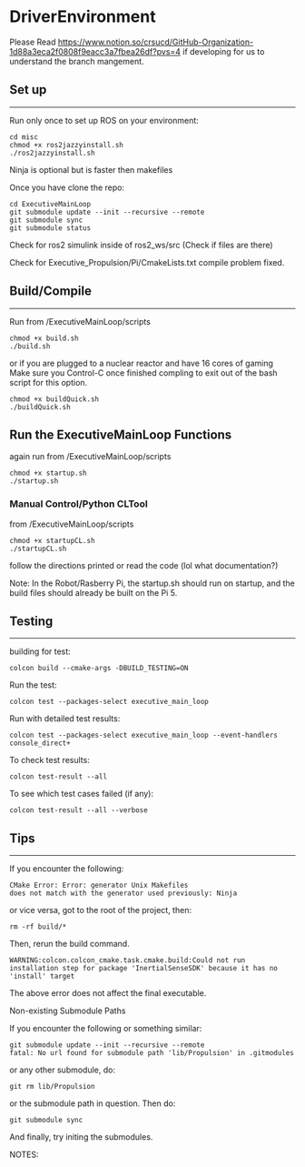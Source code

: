 # DriverEnvironment
Please Read https://www.notion.so/crsucd/GitHub-Organization-1d88a3eca2f0808f9eacc3a7fbea26df?pvs=4 if developing for us
to understand the branch mangement.
## Set up
---
Run only once to set up ROS on your environment:
```
cd misc
chmod +x ros2jazzyinstall.sh
./ros2jazzyinstall.sh
```
Ninja is optional but is faster then makefiles

Once you have clone the repo:
```
cd ExecutiveMainLoop
git submodule update --init --recursive --remote
git submodule sync
git submodule status
```
Check for ros2 simulink inside of ros2_ws/src (Check if files are there)

Check for Executive_Propulsion/Pi/CmakeLists.txt compile problem fixed.

## Build/Compile
---
Run from /ExecutiveMainLoop/scripts
```
chmod +x build.sh
./build.sh
```
or if you are plugged to a nuclear reactor and have 16 cores of gaming 
Make sure you Control-C once finished compling to exit out of the bash script 
for this option.
```
chmod +x buildQuick.sh
./buildQuick.sh
```
## Run the ExecutiveMainLoop Functions
again run from /ExecutiveMainLoop/scripts
```
chmod +x startup.sh
./startup.sh
```
### Manual Control/Python CLTool
from /ExecutiveMainLoop/scripts
```
chmod +x startupCL.sh
./startupCL.sh
```
follow the directions printed or read the code (lol what documentation?)

Note: In the Robot/Rasberry Pi, the startup.sh should run on startup, and the build files should already be built on the Pi 5.

## Testing
---
building for test:
```
colcon build --cmake-args -DBUILD_TESTING=ON
```
Run the test:
```
colcon test --packages-select executive_main_loop
```
Run with detailed test results:
```
colcon test --packages-select executive_main_loop --event-handlers console_direct+
```
To check test results:
```
colcon test-result --all
```
To see which test cases failed (if any):
```
colcon test-result --all --verbose
```
## Tips
---
If you encounter the following:
```
CMake Error: Error: generator Unix Makefiles
does not match with the generator used previously: Ninja
```
or vice versa, got to the root of the project, then:
```
rm -rf build/*
```
Then, rerun the build command.

```
WARNING:colcon.colcon_cmake.task.cmake.build:Could not run installation step for package 'InertialSenseSDK' because it has no 'install' target
```
The above error does not affect the final executable.

Non-existing Submodule Paths

If you encounter the following or something similar:
```
git submodule update --init --recursive --remote
fatal: No url found for submodule path 'lib/Propulsion' in .gitmodules
```
or any other submodule, do:
```
git rm lib/Propulsion
```
or the submodule path in question.
Then do:
```
git submodule sync
```
And finally, try initing the submodules.


NOTES:
